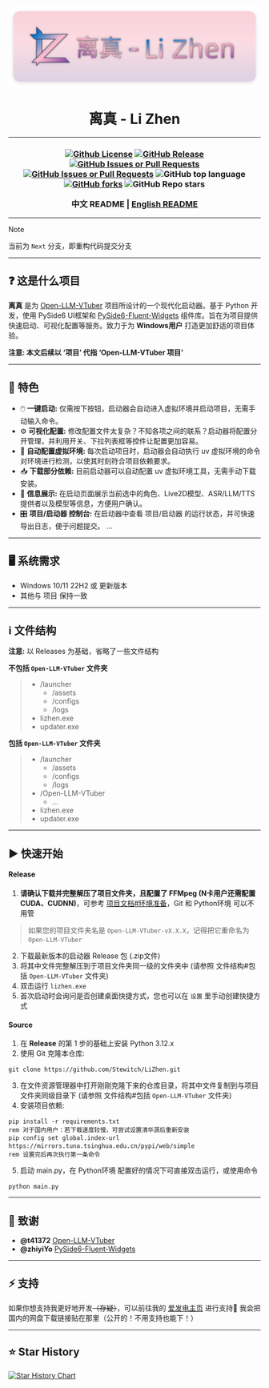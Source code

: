 ![Banner](./assets/github/banner.png)
<h1 align="center">离真 - Li Zhen</h1>

---

<h3 align="center">

[![Github License](https://img.shields.io/github/license/Stewitch/LiZhen?style=for-the-badge)](./LICENSE)
[![GitHub Release](https://img.shields.io/github/v/release/Stewitch/LiZhen?include_prereleases&sort=date&display_name=tag&style=for-the-badge)](https://github.com/Stewitch/LiZhen/releases)
[![GitHub Issues or Pull Requests](https://img.shields.io/github/issues/Stewitch/LiZhen?style=for-the-badge)](https://github.com/Stewitch/LiZhen/issues)
[![GitHub Issues or Pull Requests](https://img.shields.io/github/issues-pr/Stewitch/LiZhen?style=for-the-badge)](https://github.com/Stewitch/LiZhen/pulls)
![GitHub top language](https://img.shields.io/github/languages/top/Stewitch/LiZhen?style=for-the-badge)
[![GitHub forks](https://img.shields.io/github/forks/Stewitch/LiZhen?style=for-the-badge)](https://github.com/Stewitch/LiZhen/forks)
![GitHub Repo stars](https://img.shields.io/github/stars/Stewitch/LiZhen?style=for-the-badge)

中文 README | [English README](./README.EN.md)

</h3>

---

>[!NOTE]
>当前为 `Next` 分支，即重构代码提交分支

---

## ❓ 这是什么项目

**离真** 是为 [Open-LLM-VTuber](https://github.com/Open-LLM-VTuber/Open-LLM-VTuber) 项目所设计的一个现代化启动器。基于 Python 开发，使用 PySide6 UI框架和 [PySide6-Fluent-Widgets](https://github.com/zhiyiYo/PyQt-Fluent-Widgets/tree/PySide6) 组件库。旨在为项目提供快速启动、可视化配置等服务。致力于为 **Windows用户** 打造更加舒适的项目体验。

**注意: 本文后续以 ‘项目’ 代指 ‘Open-LLM-VTuber 项目’**

---

## 🌟 特色

- 🖱️ **一键启动:** 仅需按下按钮，启动器会自动进入虚拟环境并启动项目，无需手动输入命令。
- ⚙️ **可视化配置:** 修改配置文件太复杂？不知各项之间的联系？启动器将配置分开管理，并利用开关、下拉列表框等控件让配置更加容易。
- 📄 **自动配置虚拟环境:** 每次启动项目时，启动器会自动执行 uv 虚拟环境的命令对环境进行检测，以使其时刻符合项目依赖要求。
- 📥 **下载部分依赖:** 目前启动器可以自动配置 uv 虚拟环境工具，无需手动下载安装。
- 📓 **信息展示:** 在启动页面展示当前选中的角色、Live2D模型、ASR/LLM/TTS提供者以及模型等信息，方便用户确认。
- 🎛️ **项目/启动器 控制台:** 在启动器中查看 项目/启动器 的运行状态，并可快速导出日志，便于问题提交。
...

---

## 🖥️ 系统需求

- Windows 10/11 22H2 或 更新版本
- 其他与 项目 保持一致

---

## ℹ️ 文件结构

**注意:** 以 Releases 为基础，省略了一些文件结构

**不包括 `Open-LLM-VTuber` 文件夹**
> - /launcher
>   - /assets
>   - /configs
>   - /logs
> - lizhen.exe
> - updater.exe

**包括 `Open-LLM-VTuber` 文件夹**
> - /launcher
>   - /assets
>   - /configs
>   - /logs
> - /Open-LLM-VTuber
>   - ...
> - lizhen.exe
> - updater.exe

---

## ▶️ 快速开始

#### Release
1. **请确认下载并完整解压了项目文件夹，且配置了 FFMpeg (N卡用户还需配置 CUDA、CUDNN)**，可参考 [项目文档#环境准备](https://open-llm-vtuber.github.io/docs/quick-start/#%E7%8E%AF%E5%A2%83%E5%87%86%E5%A4%87)，Git 和 Python环境 可以不用管
> 如果您的项目文件夹名是 `Open-LLM-VTuber-vX.X.X`，记得把它重命名为 `Open-LLM-VTuber`
2. 下载最新版本的启动器 Release 包 (.zip文件)
3. 将其中文件完整解压到于项目文件夹同一级的文件夹中 (请参照 文件结构#包括 `Open-LLM-VTuber` 文件夹)
4. 双击运行 `lizhen.exe`
5. 首次启动时会询问是否创建桌面快捷方式，您也可以在 `设置` 里手动创建快捷方式

#### Source
1. 在 **Release** 的第 1 步的基础上安装 Python 3.12.x
2. 使用 Git 克隆本仓库:
```batch
git clone https://github.com/Stewitch/LiZhen.git
```
3. 在文件资源管理器中打开刚刚克隆下来的仓库目录，将其中文件复制到与项目文件夹同级目录下 (请参照 文件结构#包括 `Open-LLM-VTuber` 文件夹)
4. 安装项目依赖:
```batch
pip install -r requirements.txt
rem 对于国内用户：若下载速度较慢，可尝试设置清华源后重新安装
pip config set global.index-url https://mirrors.tuna.tsinghua.edu.cn/pypi/web/simple
rem 设置完后再次执行第一条命令
```
5. 启动 main.py，在 Python环境 配置好的情况下可直接双击运行，或使用命令
```batch
python main.py
```

---

## 🫡 致谢
- **@t41372** [Open-LLM-VTuber](https://github.com/Open-LLM-VTuber/Open-LLM-VTuber)
- **@zhiyiYo** [PySide6-Fluent-Widgets](https://github.com/zhiyiYo/PyQt-Fluent-Widgets/tree/PySide6)

---

## ⚡️ 支持
如果你想支持我更好地开发<del>（存疑）</del>，可以前往我的 [爱发电主页](https://afdian.com/a/Stewitch) 进行支持💖
我会把国内的网盘下载链接贴在那里（公开的！不用支持也能下！）

---

## ⭐ Star History

[![Star History Chart](https://api.star-history.com/svg?repos=Stewitch/LiZhen&type=Date)](https://star-history.com/#Stewitch/LiZhen&Date)
